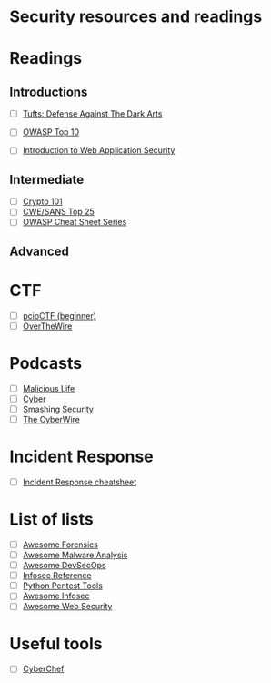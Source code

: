 # Security resources and readings

# Readings
## Introductions
- [ ] [Tufts: Defense Against The Dark Arts](https://tuftsdev.github.io/DefenseAgainstTheDarkArts/)
- [ ] [OWASP Top 10](https://github.com/OWASP/Top10/blob/master/2017/OWASP%20Top%2010-2017%20(en).pdf)
- [ ] [Introduction to Web Application Security](https://www.slideshare.net/nragupathy/introduction-to-web-application-security-blackhoodie-us-2018)


## Intermediate
- [ ] [Crypto 101](https://www.crypto101.io/Crypto101.pdf)
- [ ] [CWE/SANS Top 25](http://cwe.mitre.org/top25/)
- [ ] [OWASP Cheat Sheet Series](https://github.com/OWASP/CheatSheetSeries/tree/master/cheatsheets)

## Advanced

# CTF
- [ ] [pcioCTF (beginner)](https://picoctf.com/)
- [ ] [OverTheWire](https://overthewire.org/wargames/)

# Podcasts
- [ ] [Malicious Life](https://malicious.life)
- [ ] [Cyber](https://motherboard.vice.com/en_us/topic/cyber)
- [ ] [Smashing Security](https://www.smashingsecurity.com)
- [ ] [The CyberWire](https://thecyberwire.com)

# Incident Response
- [ ] [Incident Response cheatsheet](https://github.com/certsocietegenerale/IRM/tree/master/EN)

# List of lists
- [ ] [Awesome Forensics](https://github.com/cugu/awesome-forensics)
- [ ] [Awesome Malware Analysis](https://github.com/rshipp/awesome-malware-analysis)
- [ ] [Awesome DevSecOps](https://github.com/devsecops/awesome-devsecops)
- [ ] [Infosec Reference](https://github.com/rmusser01/Infosec_Reference)
- [ ] [Python Pentest Tools](https://github.com/dloss/python-pentest-tools)
- [ ] [Awesome Infosec](https://github.com/onlurking/awesome-infosec)
- [ ] [Awesome Web Security](https://github.com/qazbnm456/awesome-web-security)

# Useful tools
- [ ] [CyberChef](https://gchq.github.io/CyberChef/)

